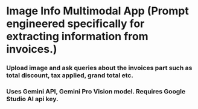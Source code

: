 # Image Info Multimodal App (Prompt engineered specifically for extracting information from invoices.)
### Upload image and ask queries about the invoices part such as total discount, tax applied, grand total etc. 
### Uses Gemini API, Gemini Pro Vision model. Requires Google Studio AI api key.
